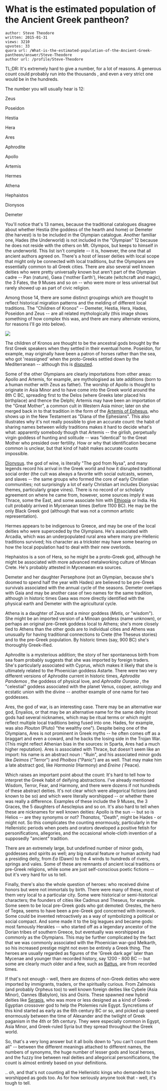 # What is the estimated population of the Ancient Greek pantheon?

	author: Steve Theodore
	written: 2015-01-31
	views: 3210
	upvotes: 33
	quora url: /What-is-the-estimated-population-of-the-Ancient-Greek-pantheon/answer/Steve-Theodore
	author url: /profile/Steve-Theodore


TL;DR: It's extremely hard to give a number, for a lot of reasons. A generous count could probably run into the thousands , and even a very strict one would be in the hundreds.

The number you will usually hear is 12:


Zeus

Poseidon

Hestia

Hera

Ares

Aphrodite

Apollo

Artemis

Hermes

Athena

Hephaistos

Dionysos

Demeter

You'll notice that's 13 names, because the traditional catalogues disagree about whether Hestia (the goddess of the hearth and home) or Demeter (the harvest) is to be included in the Olympian catalogue. Another familiar one, Hades (the Underworld) is not included in the "Olympian" 12 because he does not reside with the others on Mt. Olympos, but keeps to himself in the underworld. This list isn't complete -- it is, however, the one that all ancient authors agreed on. There's a host of lesser deities with local scope that might only be connected with local traditions, but the Olympians are essentially common to all Greek cities. There are also several well known deities who were pretty universally known but aren't part of the Olympian cadre -- Pan (nature), Gaea ('mother Earth'), Hecate (witchcraft and magic), the 3 Fates, the 9 Muses and so on -- who were more or less universal but rarely showed up as part of civic religion. 

Among those 14, there are some distinct groupings which are thought to reflect historical migration patterns and the melding of different local traditions. The "Children of Kronos" -- Demeter, Hestia, Hera, Hades, Poseidon and Zeus -- are all related mythologically (this image shows something of how complex this was, and there are many alternate versions, for reasons I'll go into below).



![](https://qph.fs.quoracdn.net/main-qimg-1cc0136b93e83c8ddb19f90207f17099)


The children of Kronos are thought to be the ancestral gods brought by the first Greek speakers when they settled in their eventual home. Poseidon, for example, may originally have been a patron of horses rather than the sea, who got 'reassigned' when the proto-Greeks settled down by the Mediterranean -- although this is [disputed](http://disputed). 

Some of the other Olympians are clearly importations from other areas: Apollo and Artemis, for example, are mythologised as late additions (born to a human mother with Zeus as father). The worship of Apollo is thought to originate in Asia Minor and to have come into the Greek world around the 8th C BC, spreading first to the Delos (where Greeks later placed his birthplace) and thence the Delphi; Artemis may have been an importation of the "Great Mother", a common cult in Western Asia minor; later on she merged back in to that tradition in the form of the [Artemis of Ephesus](http://www.livius.org/religion/artemis-of-ephesus/), who shows up in the New Testament as "Diana of the Ephesians". This also illustrates why it's not really possible to give an accurate count: the habit of sharing names between wildly traditions makes it hard to decide what's what: apparently somebody though that Artemis -- the girlish, perpetually virgin goddess of hunting and solitude -- was "identical" to the Great Mother who presided over fertility. How or why that identification became common is unclear, but that kind of habit makes accurate counts impossible.

 [Dionysus](http://en.wikipedia.org/wiki/Dionysian_Mysteries). the god of wine, is literally "The god from Nysa", and many legends record his arrival in the Greek world and how it disrupted traditional social order (the cult was always a favorite with social outcasts, women, and slaves -- the same groups who formed the core of early Christian communities; not surprisingly a lot of early Christian art includes Dionysiac themes, particularly grape vines). There is no record of or scholarly agreement on where he came from, however, some sources imply it was Thrace, some the East, and some associate him with [Ethiopia](http://en.wikipedia.org/wiki/Nysa_%28mythology%29) or India. His cult probably arrived in Mycenaean times (before 1100 BC). He may be the only Black Greek god (although that was not a common artistic representation). 

Hermes appears to be indigenous to Greece, and may be one of the local deities who were superceded by the Olympians. He's associated with Arcadia, which was an underpopulated rural area where many pre-Hellenic traditions survived; his character as a trickster may have some bearing on how the local population had to deal with their new overlords. 

Hephaistos is a son of Hera, so he might be a proto-Greek god, although he might be associated with more advanced metalworking culture of Minoan Crete. He's probably attested in Mycenaean era sources.

Demeter and her daughter Persephone (not an Olympian, because she's doomed to spend half the year with Hades) are believed to be pre-Greek survivals associated with the annual cycle of the seasons. Demeter overlaps with Gaia and may be another case of two names for the same tradition, although in historic times Gaea was more directly identified with the physical earth and Demeter with the agricultural cycle. 

Athena is a daughter of Zeus and a minor goddess (_Metis,_ or "wisdom"). She might be an imported version of a Minoan goddess (name unknown), or perhaps an original pre-Greek goddess local to Athens; she's more closely tied to Athens than the other gods are to individual cities and Athens was unusually for having traditional connections to Crete (the Theseus stories) and to the pre-Greek population. By historic times (say, 900 BC) she's thoroughly Greek-ified. 

Aphrodite is a mysterious addition; the story of her spontaneous birth from sea foam probably suggests that she was imported by foreign traders. She's particularly associated with Cyprus, which makes it likely that she is ultimately related to the Phoenician goddess Astarte. There were two very different versions of Aphrodite current in historic times, _Aphrodite Pandemos_ , the goddess of physical love, and _Aphrodite Ourania_ , the "celestial" goddess associated with the planet Venus, copper, astrology and ecstatic union with the divine -- another example of one name for two goddesses.

Ares, the god of war, is an interesting case. There may be an alternative war god, Enyalios, or that may be an alternative name for the same deity (most gods had several nicknames, which may be ritual terms or which might reflect multiple local traditions being fused into one. Hades, for example, was also _Plouton_  (Pluto) "the wealthy one"). Despite being one of the Olympians, Ares is not prominent in Greek myths -- he often comes off as a braggart and even a coward, and he backs the losing side in the Trojan War. (This might reflect Athenian bias in the sources: in Sparta, Ares had a much higher reputation). Ares is associated with Thrace, but doesn't seem like an import: his name is an abstract noun : "Ruin", and his associated minor gods like _Deimos_ ("Terror") and _Phoibos_ ("Panic") are as well. That may make him a late abstract god, like _Harmonia_  (Harmony) and _Ereine (_ Peace).

Which raises an important point about the count: It's hard to tell how to interpret the Greek habit of deifying abstractions. I've already mentioned Wisdom, Terror, Fear, and Harmony, and there were dozens if not hundreds of these abstract deities. It's not clear which were allegorical fictions (and known to be so) and which were literally worshipped -- or whether there was really a difference. Examples of these include the 9 Muses, the 3 Graces, the 5 daughters of Aesclepius and so on. It's also hard to tell when these are nicknames for well known deities: Apollo is the sun -- but so is Helios -- are they synonyms or not? _Thanatos,_ "Death", might be Hades - or might not. So this complicates the counting enormously, particularly in the Hellenistic periods when poets and orators developed a positive fetish for personifications, allegories, and the occasional whole-cloth invention of a supposedly "ancient" tradition.

There are an extremely large, but undefined number of minor gods, goddesses and spirits as well; any big natural feature or human activity had a presiding deity, from _Ea_  (Dawn) to the 4 winds to hundreds of rivers, springs and vales. Some of these are remnants of ancient local traditions or pre-Greek religions, while some are just self-conscious poetic fictions -- but it's very hard for us to tell.

Finally, there's also the whole question of heroes: who received divine honors but were not immortals by birth. There were many of these, most of them very local to a particular city. Some were historical or semi-historical characters; the founders of cities like Cadmus and Theseus, for example. Some seem to be local pre-Greek gods who got demoted: Orestes, the hero of Tegea, seems to have been a pre-Greek god concerned with ironwork. Some could be invented retroactively as a way of symbolizing a political or social compact. And some made it to the big leagues and became gods: most famously Herakles -- who started off as a legendary ancestor of the Dorian tribes of southern Greece, but eventually was worshipped as commonly as the Olympians. This may be further complicated by the fact that we was commonly associated with the Phoenician war-god Melkarth, so his increased prestige might not even be entirely a Greek thing. The heroes are usually regarded as figures of the 'Greek dark age' later than Mycenae and younger than recorded history, say 1200 - 800 BC -- but some are clearly much older and a few, such as [Battus](http://Battus), are from recorded times. 

If that's not enough - well, there are dozens of non-Greek deities who were imported by immigrants, traders, or the spiritually curious. From Zalmoxis (and probably Orpheus too) to well known foreign deities like Cybele (Asia Minor), Oannes (Babylon), Isis and Osiris. These spawned new hybrid deities like [Serapis](http://en.wikipedia.org/wiki/Serapis), who was more or less designed as a kind of Greek-Egyptian crossover god to help the Ptolemies rule Egypt. Syncretisms of this kind started as early as the 6th century BC or so, and picked up speed enormously between the time of Alexander and the twilight of Greek paganism in the 4th or 5th century. They were especially common in Egypt, Asia Minor, and Greek-ruled Syria but they spread throughout the Greek world.

So, that's a very long answer but it all boils down to "you can't count them all" -- between the different meanings attached to different names, the numbers of synonyms, the huge number of lesser gods and local heroes, and the fuzzy line between real deities and allegorical personifications, the count is almost entirely based on your definitions.

.. oh, and that's not counting all the Hellenistic kings who demanded to be worshipped as gods too. As for how seriously anyone took that - well, it's tough to tell.

